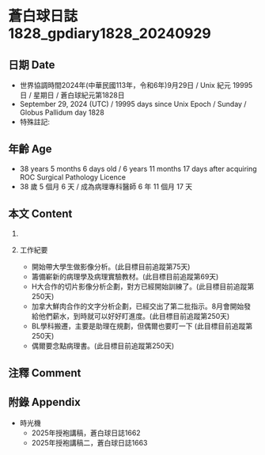 [_metadata_:encoding]: - "utf-8"
[_metadata_:language]: - "zh-Hant-TW"
[_metadata_:fileformat]: - "markdown"
[_metadata_:MIME_type]: - "text/plain"
[_metadata_:markdown_version]: - "commonmark version 0.30"
[_metadata_:markdown_spec]: - "https://spec.commonmark.org/0.30/"

# 蒼白球日誌1828_gpdiary1828_20240929 #

## 日期 Date ##

* 世界協調時間2024年(中華民國113年，令和6年)9月29日 / Unix 紀元 19995 日 / 星期日 / 蒼白球紀元第1828日
* September 29, 2024 (UTC) / 19995 days since Unix Epoch / Sunday / Globus Pallidum day 1828
* 特殊註記:

## 年齡 Age ##

* 38 years 5 months 6 days old / 6 years 11 months 17 days after acquiring ROC Surgical Pathology Licence
* 38 歲 5 個月 6 天 / 成為病理專科醫師 6 年 11 個月 17 天

## 本文 Content ##

1. 

2. 工作紀要

    - 開始帶大學生做影像分析。(此目標目前追蹤第75天)
    - 籌備嶄新的病理學及病理實驗教材。(此目標目前追蹤第69天)
    - H大合作的切片影像分析企劃，對方已經開始訓練了。(此目標目前追蹤第250天)
    - 加拿大鮮肉合作的文字分析企劃，已經交出了第二批指示。8月會開始發給他們薪水，到時就可以好好盯進度。(此目標目前追蹤第250天)
    - BL學科搬遷，主要是助理在規劃，但偶爾也要盯一下 (此目標目前追蹤第250天)
    - 偶爾要念點病理書。(此目標目前追蹤第250天)

## 注釋 Comment ##


## 附錄 Appendix ##

* 時光機
    - 2025年授袍講稿，蒼白球日誌1662
    - 2025年授袍講稿二，蒼白球日誌1663
